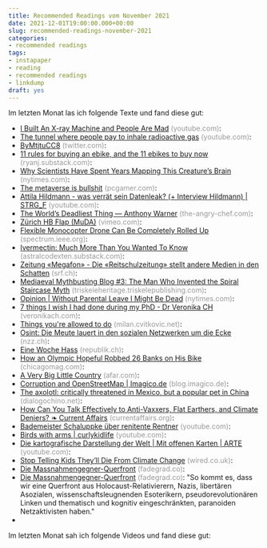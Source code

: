 ```yaml
---
title: Recommended Readings vom November 2021
date: 2021-12-01T19:00:00.000+00:00
slug: recommended-readings-november-2021
categories:
- recommended readings
tags:
- instapaper
- reading
- recommended readings
- linkdump
draft: yes
---
```


Im letzten Monat las ich folgende Texte und fand diese gut:

- [I Built An X-ray Machine and People Are Mad](https://www.youtube.com/watch?v=WDhr5E50Nds) <span style="color: #999999;">(youtube.com)</span>: 
- [The tunnel where people pay to inhale radioactive gas](https://www.youtube.com/watch?v=zZkusjDFlS0) <span style="color: #999999;">(youtube.com)</span>: 
- [ByMtjtuCC8](https://twitter.com/d1gi/status/1055566258480074752/photo/1) <span style="color: #999999;">(twitter.com)</span>: 
- [11 rules for buying an ebike, and the 11 ebikes to buy now](https://ryanj.substack.com/p/ebikes) <span style="color: #999999;">(ryanj.substack.com)</span>: 
- [Why Scientists Have Spent Years Mapping This Creature’s Brain](https://www.nytimes.com/2021/10/26/science/drosophila-fly-brain-connectome.html) <span style="color: #999999;">(nytimes.com)</span>: 
- [The metaverse is bullshit](https://www.pcgamer.com/uk/the-metaverse-is-bullshit/) <span style="color: #999999;">(pcgamer.com)</span>: 
- [Attila Hildmann - was verrät sein Datenleak? (+ Interview Hildmann) | STRG_F](https://www.youtube.com/watch?v=j3r-I3NdECY) <span style="color: #999999;">(youtube.com)</span>: 
- [The World’s Deadliest Thing — Anthony Warner](https://www.the-angry-chef.com/blog/the-worlds-deadliest-thing) <span style="color: #999999;">(the-angry-chef.com)</span>: 
- [Zürich HB Flap (MuDA)](https://vimeo.com/224913612) <span style="color: #999999;">(vimeo.com)</span>: 
- [Flexible Monocopter Drone Can Be Completely Rolled Up](https://spectrum.ieee.org/foldable-monocopter-drone) <span style="color: #999999;">(spectrum.ieee.org)</span>: 
- [Ivermectin: Much More Than You Wanted To Know](https://astralcodexten.substack.com/p/ivermectin-much-more-than-you-wanted) <span style="color: #999999;">(astralcodexten.substack.com)</span>: 
- [Zeitung «Megafon» - Die «Reitschulzeitung» stellt andere Medien in den Schatten](https://www.srf.ch/news/schweiz/zeitung-megafon-die-reitschulzeitung-stellt-andere-medien-in-den-schatten) <span style="color: #999999;">(srf.ch)</span>: 
- [Mediaeval Mythbusting Blog #3: The Man Who Invented the Spiral Staircase Myth](https://triskeleheritage.triskelepublishing.com/mediaeval-mythbusting-blog-2-the-man-who-invented-the-spiral-staircase-myth/) <span style="color: #999999;">(triskeleheritage.triskelepublishing.com)</span>: 
- [Opinion | Without Parental Leave I Might Be Dead](https://www.nytimes.com/2021/11/14/opinion/paid-family-leave-biden.html) <span style="color: #999999;">(nytimes.com)</span>: 
- [7 things I wish I had done during my PhD - Dr Veronika CH](https://veronikach.com/phd-advice/7-things-i-wish-i-had-done-during-my-phd/) <span style="color: #999999;">(veronikach.com)</span>: 
- [Things you're allowed to do](https://milan.cvitkovic.net/writing/things_youre_allowed_to_do/) <span style="color: #999999;">(milan.cvitkovic.net)</span>: 
- [Osint: Die Meute lauert in den sozialen Netzwerken um die Ecke](https://www.nzz.ch/feuilleton/osint-die-meute-lauert-in-den-sozialen-netzwerken-um-die-ecke-ld.1647875) <span style="color: #999999;">(nzz.ch)</span>: 
- [Eine Woche Hass](https://www.republik.ch/2021/05/12/eine-woche-hass) <span style="color: #999999;">(republik.ch)</span>: 
- [How an Olympic Hopeful Robbed 26 Banks on His Bike](https://www.chicagomag.com/Chicago-Magazine/February-2019/Bicycle-Bank-Robber-Tom-Justice/) <span style="color: #999999;">(chicagomag.com)</span>: 
- [A Very Big Little Country](https://www.afar.com/magazine/westarctica-antarctica-a-micronation-with-a-mission?src=longreads) <span style="color: #999999;">(afar.com)</span>: 
- [Corruption and OpenStreetMap | Imagico.de](http://blog.imagico.de/corruption-and-openstreetmap/) <span style="color: #999999;">(blog.imagico.de)</span>: 
- [The axolotl: critically threatened in Mexico, but a popular pet in China](https://dialogochino.net/en/trade-investment/axolotl-threatened-in-mexico-pet-in-china/) <span style="color: #999999;">(dialogochino.net)</span>: 
- [How Can You Talk Effectively to Anti-Vaxxers, Flat Earthers, and Climate Deniers? ❧ Current Affairs](https://www.currentaffairs.org/2021/10/how-can-you-talk-effectively-to-anti-vaxxers-flat-earthers-and-climate-deniers) <span style="color: #999999;">(currentaffairs.org)</span>: 
- [Bademeister Schaluppke über renitente Rentner](https://www.youtube.com/watch?v=cThik10WjKQ) <span style="color: #999999;">(youtube.com)</span>: 
- [Birds with arms | curlykidlife](https://www.youtube.com/watch?v=dK2rxOVcH38) <span style="color: #999999;">(youtube.com)</span>: 
- [Die kartografische Darstellung der Welt | Mit offenen Karten | ARTE](https://www.youtube.com/watch?v=5UJ33QElhHQ) <span style="color: #999999;">(youtube.com)</span>: 
- [Stop Telling Kids They’ll Die From Climate Change](https://www.wired.co.uk/) <span style="color: #999999;">(wired.co.uk)</span>: 
- [Die Massnahmengegner-Querfront](https://fadegrad.co/2021/11/01/die-massnahmengegner-querfront/) <span style="color: #999999;">(fadegrad.co)</span>: 
- [Die Massnahmengegner-Querfront](https://fadegrad.co/2021/11/01/die-massnahmengegner-querfront/#%23So+kommt+es%2C+dass+wir+eine+Querfront+aus+Holocaust-Relativierern%2C+Nazis%2C+libert%C3%A4ren+Asozialen%2C+wissenschaftsleugnenden+Esoterikern%2C+pseudorevolution%C3%A4ren+Linken+und+thematisch+und+kognitiv+eingeschr%C3%A4nkten%2C+paranoiden+Netzaktivisten+haben.) <span style="color: #999999;">(fadegrad.co)</span>: "So kommt es, dass wir eine Querfront aus Holocaust-Relativierern, Nazis, libertären Asozialen, wissenschaftsleugnenden Esoterikern, pseudorevolutionären Linken und thematisch und kognitiv eingeschränkten, paranoiden Netzaktivisten haben."
- 

Im letzten Monat sah ich folgende Videos und fand diese gut:
